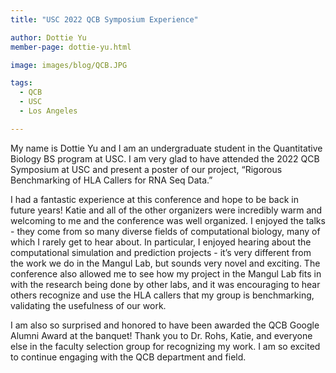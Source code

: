 ```yaml
---
title: "USC 2022 QCB Symposium Experience"

author: Dottie Yu
member-page: dottie-yu.html

image: images/blog/QCB.JPG

tags:
  - QCB
  - USC
  - Los Angeles  

---
```


My name is Dottie Yu and I am an undergraduate student in the Quantitative Biology BS program at USC. I am very glad to have attended the 2022 QCB Symposium at USC and present a poster of our project, “Rigorous Benchmarking of HLA Callers for RNA Seq Data.” 

I had a fantastic experience at this conference and hope to be back in future years! Katie and all of the other organizers were incredibly warm and welcoming to me and the conference was well organized. I enjoyed the talks - they come from so many diverse fields of computational biology, many of which I rarely get to hear about. In particular, I enjoyed hearing about the computational simulation and prediction projects - it’s very different from the work we do in the Mangul Lab, but sounds very novel and exciting. The conference also allowed me to see how my project in the Mangul Lab fits in with the research being done by other labs, and it was encouraging to hear others recognize and use the HLA callers that my group is benchmarking, validating the usefulness of our work.

I am also so surprised and honored to have been awarded the QCB Google Alumni Award at the banquet! Thank you to Dr. Rohs, Katie, and everyone else in the faculty selection group for recognizing my work. I am so excited to continue engaging with the QCB department and field.
 
